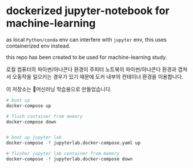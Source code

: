 # dockerized jupyter-notebook for machine-learning

as local `Python/conda` env can interfere with `jupyter` env, this uses containerized env instead.

this repo has been created to be used for machine-learning study.

로컬 컴퓨터의 파이썬/아나콘다 환경이 주피터 노트북의 파이썬/아나콘다 환경과 겹쳐서 오동작을 일으키는
경우가 있기 때문에 도커 내부의 컨테이너 환경을 이용합니다.

이 저장소는 🧠머신러닝 학습용으로 만들었습니다.

```sh
# boot up
docker-compose up

# flush container from memory
docker-compose down


# boot up jupyter lab
docker-compose -f jupyterlab.docker-compose.yaml up

# flusher jupyter lab container from memory
docker-compose -f jupyterlab.docker-compose down
```